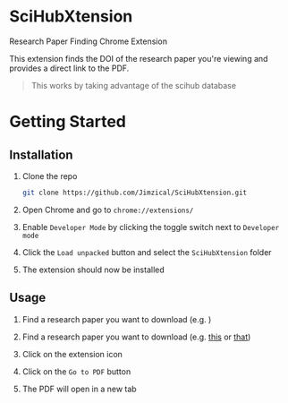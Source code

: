 # SciHubXtension
Research Paper Finding Chrome Extension

This extension finds the DOI of the research paper you're viewing and provides a direct link to the PDF.
> This works by taking advantage of the scihub database

# Getting Started

## Installation

1. Clone the repo
   ```sh
   git clone https://github.com/Jimzical/SciHubXtension.git
    ```

2. Open Chrome and go to `chrome://extensions/`

3. Enable `Developer Mode` by clicking the toggle switch next to `Developer mode`

4. Click the `Load unpacked` button and select the `SciHubXtension` folder

5. The extension should now be installed

## Usage

1. Find a research paper you want to download (e.g. )
1. Find a research paper you want to download (e.g. [this](https://dl.acm.org/doi/abs/10.1145/3325773.3325779) or [that](https://ieeexplore.ieee.org/document/8300913))

2. Click on the extension icon

3. Click on the `Go to PDF` button

4. The PDF will open in a new tab 
